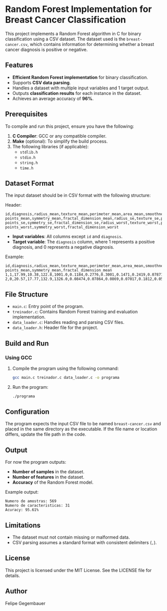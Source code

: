 # Random Forest Implementation for Breast Cancer Classification

This project implements a Random Forest algorithm in C for binary classification using a CSV dataset. The dataset used is the `breast-cancer.csv`, which contains information for determining whether a breast cancer diagnosis is positive or negative.

## Features

- **Efficient Random Forest implementation** for binary classification.
- Supports **CSV data parsing**.
- Handles a dataset with multiple input variables and 1 target output.
- Outputs **classification results** for each instance in the dataset.
- Achieves an average accuracy of **96%**.

## Prerequisites

To compile and run this project, ensure you have the following:

1. **C Compiler**: GCC or any compatible compiler.
2. **Make** (optional): To simplify the build process.
3. The following libraries (if applicable):
   - `stdlib.h`
   - `stdio.h`
   - `string.h`
   - `time.h`

## Dataset Format

The input dataset should be in CSV format with the following structure:

Header:
```csv
id,diagnosis,radius_mean,texture_mean,perimeter_mean,area_mean,smoothness_mean,compactness_mean,concavity_mean,concave points_mean,symmetry_mean,fractal_dimension_mean,radius_se,texture_se,perimeter_se,area_se,smoothness_se,compactness_se,concavity_se,concave points_se,symmetry_se,fractal_dimension_se,radius_worst,texture_worst,perimeter_worst,area_worst,smoothness_worst,compactness_worst,concavity_worst,concave points_worst,symmetry_worst,fractal_dimension_worst
```

- **Input variables**: All columns except `id` and `diagnosis`.
- **Target variable**: The `diagnosis` column, where 1 represents a positive diagnosis, and 0 represents a negative diagnosis.

Example:
```csv
id,diagnosis,radius_mean,texture_mean,perimeter_mean,area_mean,smoothness_mean,compactness_mean,concavity_mean,concave points_mean,symmetry_mean,fractal_dimension_mean
1,1,17.99,10.38,122.8,1001.0,0.1184,0.2776,0.3001,0.1471,0.2419,0.07871
2,0,20.57,17.77,132.9,1326.0,0.08474,0.07864,0.0869,0.07017,0.1812,0.05667
```

## File Structure

- `main.c`: Entry point of the program.
- `treinador.c`: Contains Random Forest training and evaluation implementation.
- `data_loader.c`: Handles reading and parsing CSV files.
- `data_loader.h`: Header file for the project.

## Build and Run

### Using GCC

1. Compile the program using the following command:
   ```bash
   gcc main.c treinador.c data_loader.c -o programa
   ```

2. Run the program:
   ```bash
   ./programa
   ```

## Configuration

The program expects the input CSV file to be named `breast-cancer.csv` and placed in the same directory as the executable. If the file name or location differs, update the file path in the code.

## Output

For now the program outputs:
- **Number of samples** in the dataset.
- **Number of features** in the dataset.
- **Accuracy** of the Random Forest model.

Example output:
```plaintext
Numero de amostras: 569
Numero de caracteristicas: 31
Acuracy: 95.61%
```

## Limitations

- The dataset must not contain missing or malformed data.
- CSV parsing assumes a standard format with consistent delimiters (`,`).

## License

This project is licensed under the MIT License. See the LICENSE file for details.

## Author

Felipe Gegembauer